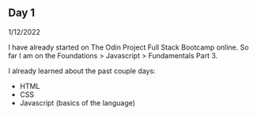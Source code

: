 ## Day 1

1/12/2022

I have already started on The Odin Project Full Stack Bootcamp online.
So far I am on the Foundations > Javascript > Fundamentals Part 3.

I already learned about the past couple days:

- HTML
- CSS
- Javascript (basics of the language)